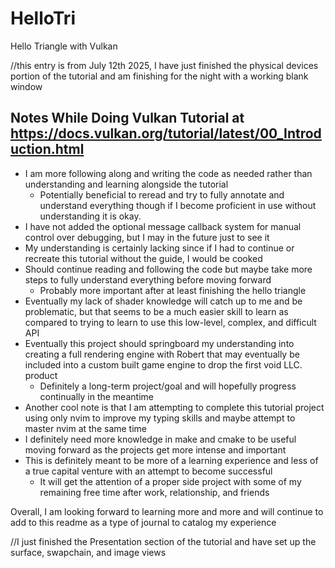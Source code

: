 # HelloTri
Hello Triangle with Vulkan

//this entry is from July 12th 2025, I have just finished the physical devices portion of the tutorial and am finishing for the night with a working blank window
## Notes While Doing Vulkan Tutorial at https://docs.vulkan.org/tutorial/latest/00_Introduction.html
- I am more following along and writing the code as needed rather than understanding and learning alongside the tutorial
    - Potentially beneficial to reread and try to fully annotate and understand everything though if I become proficient in use without understanding it is okay.
- I have not added the optional message callback system for manual control over debugging, but I may in the future just to see it 
- My understanding is certainly lacking since if I had to continue or recreate this tutorial without the guide, I would be cooked
- Should continue reading and following the code but maybe take more steps to fully understand everything before moving forward
    - Probably more important after at least finishing the hello triangle
- Eventually my lack of shader knowledge will catch up to me and be problematic, but that seems to be a much easier skill to learn as compared to trying to learn to use this low-level, complex, and difficult API
- Eventually this project should springboard my understanding into creating a full rendering engine with Robert that may eventually be included into a custom built game engine to drop the first void LLC. product
    - Definitely a long-term project/goal and will hopefully progress continually in the meantime
- Another cool note is that I am attempting to complete this tutorial project using only nvim to improve my typing skills and maybe attempt to master nvim at the same time
- I definitely need more knowledge in make and cmake to be useful moving forward as the projects get more intense and important
- This is definitely meant to be more of a learning experience and less of a true capital venture with an attempt to become successful
    - It will get the attention of a proper side project with some of my remaining free time after work, relationship, and friends

Overall, I am looking forward to learning more and more and will continue to add to this readme as a type of journal to catalog my experience

//I just finished the Presentation section of the tutorial and have set up the surface, swapchain, and image views
